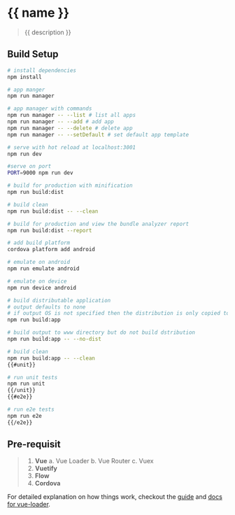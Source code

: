 # {{ name }}

> {{ description }}

## Build Setup

``` bash
# install dependencies
npm install

# app manger
npm run manager

# app manager with commands
npm run manager -- --list # list all apps
npm run manager -- --add # add app
npm run manager -- --delete # delete app
npm run manager -- --setDefault # set default app template

# serve with hot reload at localhost:3001
npm run dev

#serve on port
PORT=9000 npm run dev

# build for production with minification
npm run build:dist

# build clean
npm run build:dist -- --clean

# build for production and view the bundle analyzer report
npm run build:dist --report

# add build platform
cordova platform add android

# emulate on android
npm run emulate android

# emulate on device
npm run device android

# build distributable application
# output defaults to none
# if output OS is not specified then the distribution is only copied to the cordova src file
npm run build:app

# build output to www directory but do not build dstribution
npm run build:app -- --no-dist

# build clean
npm run build:app -- --clean
{{#unit}}

# run unit tests
npm run unit
{{/unit}}
{{#e2e}}

# run e2e tests
npm run e2e
{{/e2e}}
```

## Pre-requisit

> 1. **Vue**
> a. Vue Loader
> b. Vue Router
> c. Vuex
> 2. **Vuetify**
> 3. **Flow**
> 4. **Cordova**


For detailed explanation on how things work, checkout the [guide](http://vuejs-templates.github.io/webpack/) and [docs for vue-loader](http://vuejs.github.io/vue-loader).
